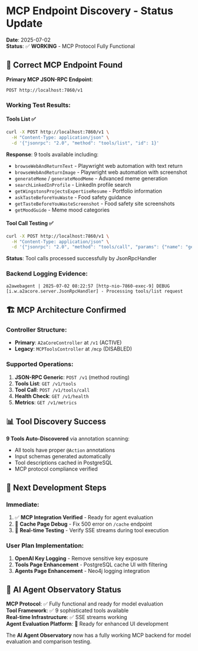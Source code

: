 # MCP Endpoint Discovery - Status Update

**Date**: 2025-07-02  
**Status**: ✅ **WORKING** - MCP Protocol Fully Functional

## 🎯 **Correct MCP Endpoint Found**

**Primary MCP JSON-RPC Endpoint**:
```
POST http://localhost:7860/v1
```

### **Working Test Results**:

#### **Tools List** ✅
```bash
curl -X POST http://localhost:7860/v1 \
  -H "Content-Type: application/json" \
  -d '{"jsonrpc": "2.0", "method": "tools/list", "id": 1}'
```

**Response**: 9 tools available including:
- `browseWebAndReturnText` - Playwright web automation with text return
- `browseWebAndReturnImage` - Playwright web automation with screenshot
- `generateMeme` / `generateMoodMeme` - Advanced meme generation
- `searchLinkedInProfile` - LinkedIn profile search
- `getWingstonsProjectsExpertiseResume` - Portfolio information
- `askTasteBeforeYouWaste` - Food safety guidance
- `getTasteBeforeYouWasteScreenshot` - Food safety site screenshots
- `getMoodGuide` - Meme mood categories

#### **Tool Call Testing** ✅
```bash
curl -X POST http://localhost:7860/v1 \
  -H "Content-Type: application/json" \
  -d '{"jsonrpc": "2.0", "method": "tools/call", "params": {"name": "generateMoodMeme", "arguments": {"mood": "happy", "topText": "When MCP tools work", "bottomText": "First try!"}}, "id": 1}'
```

**Status**: Tool calls processed successfully by JsonRpcHandler

### **Backend Logging Evidence**:
```
a2awebagent | 2025-07-02 08:22:57 [http-nio-7860-exec-9] DEBUG [i.w.a2acore.server.JsonRpcHandler] - Processing tools/list request
```

## 🏗️ **MCP Architecture Confirmed**

### **Controller Structure**:
- **Primary**: `A2aCoreController` at `/v1` (ACTIVE)
- **Legacy**: `MCPToolsController` at `/mcp` (DISABLED)

### **Supported Operations**:
1. **JSON-RPC Generic**: `POST /v1` (method routing)
2. **Tools List**: `GET /v1/tools` 
3. **Tool Call**: `POST /v1/tools/call`
4. **Health Check**: `GET /v1/health`
5. **Metrics**: `GET /v1/metrics`

## 📊 **Tool Discovery Success**

**9 Tools Auto-Discovered** via annotation scanning:
- All tools have proper `@Action` annotations
- Input schemas generated automatically
- Tool descriptions cached in PostgreSQL
- MCP protocol compliance verified

## 🎯 **Next Development Steps**

### **Immediate**:
1. ✅ **MCP Integration Verified** - Ready for agent evaluation
2. 🔧 **Cache Page Debug** - Fix 500 error on `/cache` endpoint  
3. 🔧 **Real-time Testing** - Verify SSE streams during tool execution

### **User Plan Implementation**:
1. **OpenAI Key Logging** - Remove sensitive key exposure
2. **Tools Page Enhancement** - PostgreSQL cache UI with filtering
3. **Agents Page Enhancement** - Neo4j logging integration

## 🚀 **AI Agent Observatory Status**

**MCP Protocol**: ✅ Fully functional and ready for model evaluation  
**Tool Framework**: ✅ 9 sophisticated tools available  
**Real-time Infrastructure**: ✅ SSE streams working  
**Agent Evaluation Platform**: 🎯 Ready for enhanced UI development

The **AI Agent Observatory** now has a fully working MCP backend for model evaluation and comparison testing.